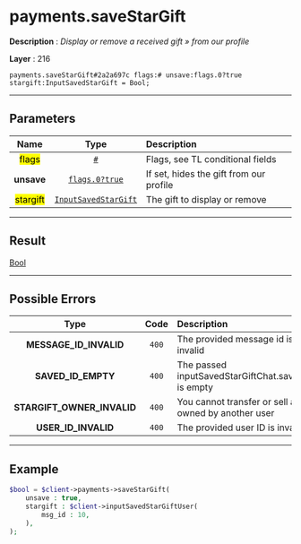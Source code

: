 # payments.saveStarGift

**Description** : *Display or remove a received gift &raquo; from our profile*

**Layer** : 216

```tl
payments.saveStarGift#2a2a697c flags:# unsave:flags.0?true stargift:InputSavedStarGift = Bool;
```

---

## Parameters

| Name | Type | Description |
| :---: | :---: | :--- |
| <mark>flags</mark> | [`#`](type/#) | Flags, see TL conditional fields |
| **unsave** | [`flags.0?true`](type/true) | If set, hides the gift from our profile |
| <mark>stargift</mark> | [`InputSavedStarGift`](type/InputSavedStarGift) | The gift to display or remove |

---

## Result

[Bool](type/Bool)

---

## Possible Errors

| Type | Code | Description |
| :---: | :---: | :--- |
| **MESSAGE_ID_INVALID** | `400` | The provided message id is invalid |
| **SAVED_ID_EMPTY** | `400` | The passed inputSavedStarGiftChat.saved_id is empty |
| **STARGIFT_OWNER_INVALID** | `400` | You cannot transfer or sell a gift owned by another user |
| **USER_ID_INVALID** | `400` | The provided user ID is invalid |

---

## Example

```php
$bool = $client->payments->saveStarGift(
	unsave : true,
	stargift : $client->inputSavedStarGiftUser(
		msg_id : 10,
	),
);
```